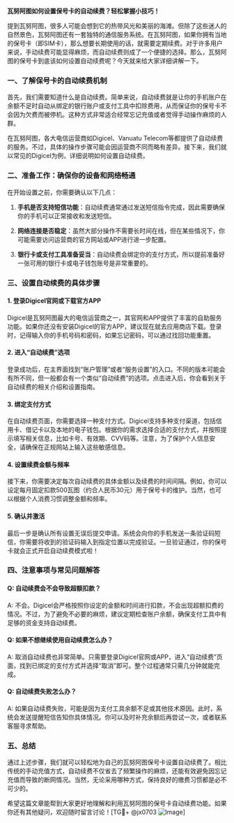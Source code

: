 **瓦努阿图如何设置保号卡的自动续费？轻松掌握小技巧！**

提到瓦努阿图，很多人可能会想到它的热带风光和美丽的海滩。但除了这些迷人的自然景色，瓦努阿图还有一套独特的通信服务系统。在瓦努阿图，如果你拥有当地的保号卡（即SIM卡），那么想要长期使用的话，就需要定期续费。对于许多用户来说，手动续费可能显得麻烦，而自动续费则成了一个便捷的选择。那么，瓦努阿图的保号卡到底该如何设置自动续费呢？今天就来给大家详细讲解一下。

### 一、了解保号卡的自动续费机制

首先，我们需要知道什么是自动续费。简单来说，自动续费就是让你的手机账户在余额不足时自动从绑定的银行账户或支付工具中扣除费用，从而保证你的保号卡不会因为欠费而被停机。这种方式非常适合经常忘记充值或者觉得手动操作麻烦的人群。

在瓦努阿图，各大电信运营商如Digicel、Vanuatu Telecom等都提供了自动续费的服务。不过，具体的操作步骤可能会因运营商不同而略有差异。接下来，我们就以常见的Digicel为例，详细说明如何设置自动续费。

### 二、准备工作：确保你的设备和网络畅通

在开始设置之前，你需要确认以下几点：

1. **手机是否支持短信功能**：自动续费通常通过发送短信指令完成，因此需要确保你的手机可以正常接收和发送短信。
   
2. **网络连接是否稳定**：虽然大部分操作不需要长时间在线，但在某些情况下，你可能需要访问运营商的官方网站或APP进行进一步配置。

3. **银行卡或支付工具准备妥当**：自动续费会绑定你的支付方式，所以提前准备好一张可用的银行卡或电子钱包账号是非常重要的。

### 三、设置自动续费的具体步骤

#### 1. 登录Digicel官网或下载官方APP

Digicel是瓦努阿图最大的电信运营商之一，其官网和APP提供了丰富的自助服务功能。如果你还没有安装Digicel的官方APP，建议现在就去应用商店下载。登录时，记得输入你的手机号码和密码，如果忘记密码，可以通过找回功能重置。

#### 2. 进入“自动续费”选项

登录成功后，在主界面找到“账户管理”或者“服务设置”的入口。不同的版本可能会有所不同，但一般都会有一个类似“自动续费”的选项。点击进入后，你会看到关于自动续费的相关介绍和设置指南。

#### 3. 绑定支付方式

在自动续费页面，你需要选择一种支付方式。Digicel支持多种支付渠道，包括信用卡、借记卡以及本地的电子钱包。根据你的需求选择合适的支付方式，并按照提示填写相关信息，比如卡号、有效期、CVV码等。注意，为了保护个人信息安全，请确保在正规网站上输入这些敏感信息。

#### 4. 设置续费金额与频率

接下来，你需要决定每次自动续费的具体金额以及续费的时间间隔。例如，你可以设定每月固定扣款500瓦图（约合人民币30元）用于保号卡的维护。当然，也可以根据个人消费习惯调整金额和频率。

#### 5. 确认并激活

最后一步是确认所有设置无误后提交申请。系统会向你的手机发送一条验证码短信，你需要将收到的验证码输入到指定位置以完成验证。一旦验证通过，你的保号卡就会正式开启自动续费模式啦！

### 四、注意事项与常见问题解答

#### Q: 自动续费会不会导致超额扣款？

A: 不会。Digicel会严格按照你设定的金额和时间进行扣款，不会出现超额扣费的情况。不过，为了避免不必要的麻烦，建议定期检查账户余额，确保支付工具中有足够的资金支持自动续费。

#### Q: 如果不想继续使用自动续费怎么办？

A: 取消自动续费也非常简单。只需要登录Digicel官网或APP，进入“自动续费”页面，找到已绑定的支付方式并选择“取消”即可。整个过程通常只需几分钟就能完成。

#### Q: 自动续费失败怎么办？

A: 如果自动续费失败，可能是因为支付工具余额不足或其他技术原因。此时，系统会发送提醒短信告知你具体情况。你可以及时补充余额后再尝试一次，或者联系客服寻求帮助。

### 五、总结

通过上述步骤，我们就可以轻松地为自己的瓦努阿图保号卡设置自动续费了。相比传统的手动充值方式，自动续费不仅省去了频繁操作的麻烦，还能有效避免因忘记充值而导致的断网情况。当然，无论采用哪种方式，保持良好的缴费习惯都是必不可少的。

希望这篇文章能帮到大家更好地理解和利用瓦努阿图的保号卡自动续费功能。如果你还有其他疑问，欢迎随时留言讨论！[TG💪+ @jx0703 ![Image](https://github.com/user-attachments/assets/dbca1d08-cadb-493c-b0ec-ad6f7a83f270)]